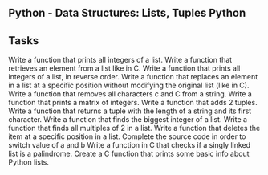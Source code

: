 ## Python - Data Structures: Lists, Tuples Python

## Tasks
Write a function that prints all integers of a list.
Write a function that retrieves an element from a list like in C.
Write a function that prints all integers of a list, in reverse order.
Write a function that replaces an element in a list at a specific position without modifying the original list (like in C).
Write a function that removes all characters c and C from a string.
Write a function that prints a matrix of integers.
Write a function that adds 2 tuples.
Write a function that returns a tuple with the length of a string and its first character.
Write a function that finds the biggest integer of a list.
Write a function that finds all multiples of 2 in a list.
Write a function that deletes the item at a specific position in a list.
Complete the source code in order to switch value of a and b
Write a function in C that checks if a singly linked list is a palindrome.
Create a C function that prints some basic info about Python lists.
